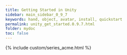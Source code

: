 ```yaml
---
title: Getting Started in Unity
sidebar: main_sidebar_0_9_7
keywords: hand, object, avatar, install, quickstart
permalink: unity_get_started.0.9.7.html
folder: mydoc
toc: false
---
```

 
{% include custom/series_acme.html %}
